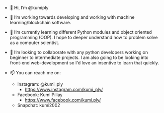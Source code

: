 - 👋 Hi, I’m @kumiply

- 👀 I’m working towards developing and working with machine learning/blockchain software.
- 🌱 I’m currently learning different Python modules and object oriented programming (OOP). 
        I hope to deeper understand how to problem solve as a computer scientist.
- 💞️ I’m looking to collaborate with any python developers working on beginner to intermediate projects. 
        I am also going to be looking into front-end web-development so I'd love an insentive to learn that quickly.
- 📫 You can reach me on:
  - Instagram: @kumi_ply
    - https://www.instagram.com/kumi_ply/
  - Facebook: Kumi Pillay
    - https://www.facebook.com/kumi.ply/
  - Snapchat: kumi2002

<!---
kumiply/kumiply is a ✨ special ✨ repository because its `README.md` (this file) appears on your GitHub profile.
You can click the Preview link to take a look at your changes.
--->
